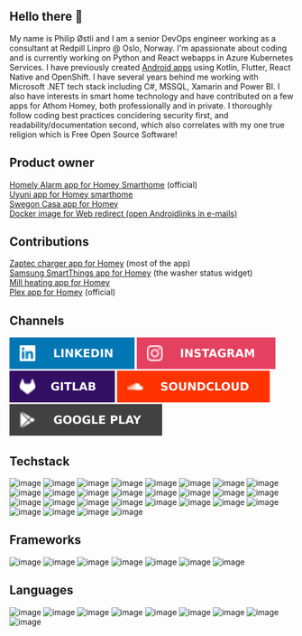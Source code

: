 ## Hello there 👋

My name is Philip Østli and I am a senior DevOps engineer working as a consultant at Redpill Linpro @ Oslo, Norway. I'm apassionate about coding and is currently working on Python and React webapps in Azure Kubernetes Services. I have previously created [Android apps](https://play.google.com/store/apps/details?id=com.loggbokapp&pcampaignid=web_share) using Kotlin, Flutter, React Native and OpenShift. I have several years behind me working with Microsoft .NET tech stack including C#, MSSQL, Xamarin and Power BI. I also have interests in smart home technology and have contributed on a few apps for Athom Homey, both professionally and in private.
I thoroughly follow coding best practices concidering security first, and readability/documentation second, which also correlates with my one true religion which is Free Open Source Software!

## Product owner
[Homely Alarm app for Homey Smarthome](https://homey.app/en-us/app/no.homely/Homely/)  (official)  
[Uyuni app for Homey smarthome](https://homey.app/no-no/app/com.uyunilighting/Uyuni/)  
[Swegon Casa app for Homey](https://homey.app/no-no/app/com.swegon/Swegon)  
[Docker image for Web redirect (open Androidlinks in e-mails)](https://hub.docker.com/r/philipostli/docker-web-redirect)  

## Contributions
[Zaptec charger app for Homey](https://homey.app/no-no/app/com.zaptec/Zaptec/) (most of the app)  
[Samsung SmartThings app for Homey](https://homey.app/no-no/app/com.smartthings/Samsung-SmartThings/) (the washer status widget)  
[Mill heating app for Homey](https://homey.app/no-no/app/com.Coderax.MillHeating/Mill-Heating/)  
[Plex app for Homey](https://homey.app/no-no/app/tv.plex/Plex/) (official)  

## Channels
[<img src="linkedin.svg">](http://www.linkedin.com/in/philipostli)
[<img src="instagram.svg">](https://www.instagram.com/philipostli/)
[<img src="gitlab.svg">](https://gitlab.com/philipostli)
[<img src="soundcloud.svg">](https://soundcloud.com/philipostli)
[<img src="googleplay.svg">](https://play.google.com/store/apps/dev?id=8696388378413553416)

## Techstack
![image](https://img.shields.io/badge/Azure_DevOps-0078D7?style=for-the-badge&logo=azure-devops&logoColor=white)
![image](https://img.shields.io/badge/Docker-2CA5E0?style=for-the-badge&logo=docker&logoColor=white)
![image](https://img.shields.io/badge/Kubernetes-3069DE?style=for-the-badge&logo=kubernetes&logoColor=white)
![image](https://img.shields.io/badge/PostgreSQL-316192?style=for-the-badge&logo=postgresql&logoColor=white)
![image](https://img.shields.io/badge/Figma-F24E1E?style=for-the-badge&logo=figma&logoColor=white)
![image](https://img.shields.io/badge/gradle-02303A?style=for-the-badge&logo=gradle&logoColor=white)
![image](https://img.shields.io/badge/GraphQl-E10098?style=for-the-badge&logo=graphql&logoColor=white)
![image](https://img.shields.io/badge/Junit5-25A162?style=for-the-badge&logo=junit5&logoColor=white)
![image](https://img.shields.io/badge/Postman-FF6C37?style=for-the-badge&logo=Postman&logoColor=white)
![image](https://img.shields.io/badge/OpenJDK-ED8B00?style=for-the-badge&logo=openjdk&logoColor=white)
![image](https://img.shields.io/badge/PowerBI-F2C811?style=for-the-badge&logo=Power%20BI&logoColor=white)
![image](https://img.shields.io/badge/Swagger-85EA2D?style=for-the-badge&logo=Swagger&logoColor=white)
![image](https://img.shields.io/badge/Mattermost-0058CC?style=for-the-badge&logo=Mattermost&logoColor=white)
![image](https://img.shields.io/badge/Obsidian-483699?style=for-the-badge&logo=Obsidian&logoColor=white)
![image](https://img.shields.io/badge/VSCode-0078D4?style=for-the-badge&logo=visual%20studio%20code&logoColor=white)
![image](https://img.shields.io/badge/Visual_Studio-5C2D91?style=for-the-badge&logo=visual%20studio&logoColor=white)
![image](https://img.shields.io/badge/IntelliJ_IDEA-000000.svg?style=for-the-badge&logo=intellij-idea&logoColor=white)
![image](https://img.shields.io/badge/datagrip-000000.svg?style=for-the-badge&logo=datagrip&logoColor=white)
![image](https://img.shields.io/badge/PyCharm-000000.svg?&style=for-the-badge&logo=PyCharm&logoColor=white)
![image](https://img.shields.io/badge/Android-3DDC84?style=for-the-badge&logo=android&logoColor=white)
![image](https://img.shields.io/badge/-Wear%20OS-4285F4?style=for-the-badge&logo=wear-os&logoColor=white)
![image](https://img.shields.io/badge/Linux-FCC624?style=for-the-badge&logo=linux&logoColor=black)
![image](https://img.shields.io/badge/Red%20Hat-EE0000?style=for-the-badge&logo=redhat&logoColor=white)
![image](https://img.shields.io/badge/Arduino-00979D?style=for-the-badge&logo=Arduino&logoColor=white)
![image](https://img.shields.io/badge/Raspberry%20Pi-A22846?style=for-the-badge&logo=Raspberry%20Pi&logoColor=white)
![image](https://img.shields.io/badge/Metabase-509EE3?style=for-the-badge&logo=metabase&logoColor=fff)
![image](https://img.shields.io/badge/Sentry-black?style=for-the-badge&logo=Sentry&logoColor=#362D59)
![image](https://img.shields.io/badge/Jira-0052CC?style=for-the-badge&logo=Jira&logoColor=white)

## Frameworks
![image](https://img.shields.io/badge/.NET-512BD4?style=for-the-badge&logo=dotnet&logoColor=white)
![image](https://img.shields.io/badge/React_Native-20232A?style=for-the-badge&logo=react&logoColor=61DAFB)
![image](https://img.shields.io/badge/React-FFFFFF?style=for-the-badge&logo=react&logoColor=61DAFB)
![image](https://img.shields.io/badge/Expo-1B1F23?style=for-the-badge&logo=expo&logoColor=white)
![image](https://img.shields.io/badge/Sass-CC6699?style=for-the-badge&logo=sass&logoColor=white)
![image](https://img.shields.io/badge/Flutter-02569B?style=for-the-badge&logo=flutter&logoColor=white)
![image](https://img.shields.io/badge/Xamarin-3498DB?style=for-the-badge&logo=xamarin&logoColor=white)

## Languages
![image](https://img.shields.io/badge/C%2B%2B-00599C?style=for-the-badge&logo=c%2B%2B&logoColor=white)
![image](https://img.shields.io/badge/C%23-239120?style=for-the-badge&logo=csharp&logoColor=white)
![image](https://img.shields.io/badge/Kotlin-B125EA?style=for-the-badge&logo=kotlin&logoColor=white)
![image](https://img.shields.io/badge/TypeScript-007ACC?style=for-the-badge&logo=typescript&logoColor=white)
![image](https://img.shields.io/badge/Python-FFD43B?style=for-the-badge&logo=python&logoColor=blue)
![image](https://img.shields.io/badge/Dart-0175C2?style=for-the-badge&logo=dart&logoColor=white)
![image](https://img.shields.io/badge/LaTeX-47A141?style=for-the-badge&logo=LaTeX&logoColor=white)
![image](https://img.shields.io/badge/PHP-777BB4?style=for-the-badge&logo=php&logoColor=white)
![image](https://img.shields.io/badge/fortran-734F96?style=for-the-badge&logo=fortran&logoColor=white)
